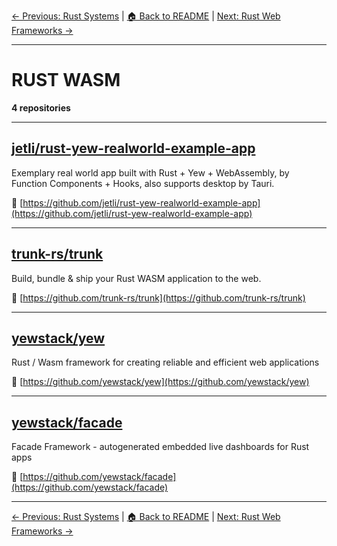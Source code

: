 [← Previous: Rust Systems](rust-systems.txt) | [🏠 Back to README](../README.md) | [Next: Rust Web Frameworks →](rust-web-frameworks.txt)

---

# RUST WASM

**4 repositories**

---

## [jetli/rust-yew-realworld-example-app](https://github.com/jetli/rust-yew-realworld-example-app)

Exemplary real world app built with Rust + Yew + WebAssembly, by Function Components + Hooks, also supports desktop by Tauri.

🔗 [https://github.com/jetli/rust-yew-realworld-example-app](https://github.com/jetli/rust-yew-realworld-example-app)

---

## [trunk-rs/trunk](https://github.com/trunk-rs/trunk)

Build, bundle & ship your Rust WASM application to the web.

🔗 [https://github.com/trunk-rs/trunk](https://github.com/trunk-rs/trunk)

---

## [yewstack/yew](https://github.com/yewstack/yew)

Rust / Wasm framework for creating reliable and efficient web applications

🔗 [https://github.com/yewstack/yew](https://github.com/yewstack/yew)

---

## [yewstack/facade](https://github.com/yewstack/facade)

Facade Framework - autogenerated embedded live dashboards for Rust apps

🔗 [https://github.com/yewstack/facade](https://github.com/yewstack/facade)

---


[← Previous: Rust Systems](rust-systems.txt) | [🏠 Back to README](../README.md) | [Next: Rust Web Frameworks →](rust-web-frameworks.txt)
